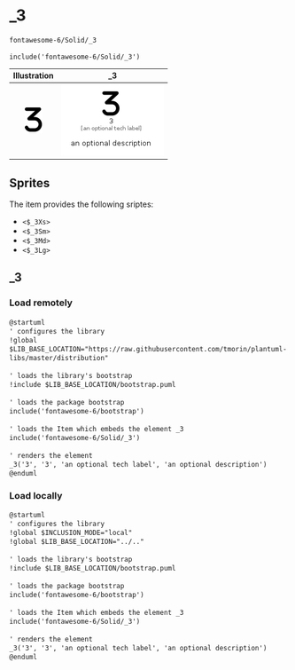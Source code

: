 # _3


```text
fontawesome-6/Solid/_3
```

```text
include('fontawesome-6/Solid/_3')
```



| Illustration | _3 |
| :---: | :---: |
| ![illustration for Illustration](../../fontawesome-6/Solid/_3.png) | ![illustration for _3](../../fontawesome-6/Solid/_3.Local.png) |



## Sprites
The item provides the following sriptes:

- `<$_3Xs>`
- `<$_3Sm>`
- `<$_3Md>`
- `<$_3Lg>`





## _3

### Load remotely
```plantuml
@startuml
' configures the library
!global $LIB_BASE_LOCATION="https://raw.githubusercontent.com/tmorin/plantuml-libs/master/distribution"

' loads the library's bootstrap
!include $LIB_BASE_LOCATION/bootstrap.puml

' loads the package bootstrap
include('fontawesome-6/bootstrap')

' loads the Item which embeds the element _3
include('fontawesome-6/Solid/_3')

' renders the element
_3('3', '3', 'an optional tech label', 'an optional description')
@enduml
```

### Load locally
```plantuml
@startuml
' configures the library
!global $INCLUSION_MODE="local"
!global $LIB_BASE_LOCATION="../.."

' loads the library's bootstrap
!include $LIB_BASE_LOCATION/bootstrap.puml

' loads the package bootstrap
include('fontawesome-6/bootstrap')

' loads the Item which embeds the element _3
include('fontawesome-6/Solid/_3')

' renders the element
_3('3', '3', 'an optional tech label', 'an optional description')
@enduml
```

